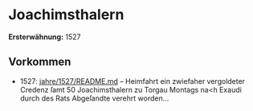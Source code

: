 # Joachimsthalern

**Ersterwähnung:** 1527

## Vorkommen
- 1527: [jahre/1527/README.md](../jahre/1527/README.md) – Heimfahrt ein zwiefaher vergoldeter Credenz ſamt
50 Joachimsthalern zu Torgau Montags na<h Exaudi
durch des Rats Abgeſandte verehrt worden...
